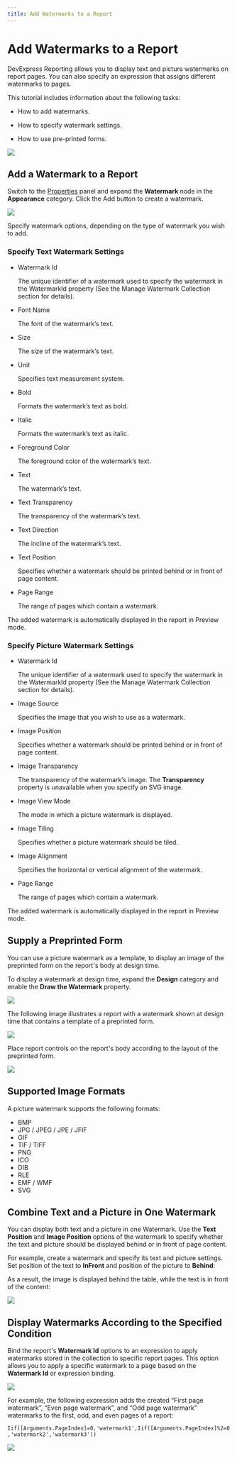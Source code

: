 ```yaml
---
title: Add Watermarks to a Report
---
```

# Add Watermarks to a Report

DevExpress Reporting allows you to display text and picture watermarks on report pages. You can also specify an expression that assigns different watermarks to pages.

This tutorial includes information about the following tasks:

* How to add watermarks.

* How to specify watermark settings.

* How to use pre-printed forms.

![](../../../images/eurd-web-add-watermarks-result.png)

## <a name="addwatermark"></a>Add a Watermark to a Report

Switch to the [Properties](../report-designer-tools/ui-panels/properties-panel.md) panel and expand the **Watermark** node in the **Appearance** category. Click the Add button to create a watermark.

![](../../../images/eurd-web-add-watermarks-properties-panel.png)

Specify watermark options, depending on the type of watermark you wish to add.

### Specify Text Watermark Settings

* Watermark Id

	The unique identifier of a watermark used to specify the watermark in the WatermarkId property (See the Manage Watermark Collection section for details).

* Font Name

	The font of the watermark’s text.

* Size

	The size of the watermark’s text.

* Unit

	Specifies text measurement system.

* Bold

	Formats the watermark’s text as bold.

* Italic

	Formats the watermark’s text as italic.

* Foreground Color

	The foreground color of the watermark’s text.

* Text

	The watermark’s text.

* Text Transparency

	The transparency of the watermark’s text.	

* Text Direction

	The incline of the watermark’s text.	

* Text Position

	Specifies whether a watermark should be printed behind or in front of page content.

* Page Range

	The range of pages which contain a watermark.

The added watermark is automatically displayed in the report in Preview mode.	

### Specify Picture Watermark Settings

* Watermark Id

	The unique identifier of a watermark used to specify the watermark in the WatermarkId property (See the Manage Watermark Collection section for details).

* Image Source

   Specifies the image that you wish to use as a watermark.

* Image Position

	Specifies whether a watermark should be printed behind or in front of page content.

* Image Transparency

	The transparency of the watermark’s image. The **Transparency** property is unavailable when you specify an SVG image.   

* Image View Mode

	The mode in which a picture watermark is displayed.

* Image Tiling

	Specifies whether a picture watermark should be tiled.

* Image Alignment

	Specifies the horizontal or vertical alignment of the watermark.

* Page Range

	The range of pages which contain a watermark.

The added watermark is automatically displayed in the report in Preview mode.	

## <a name="preprintedform"></a>Supply a Preprinted Form

You can use a picture watermark as a template, to display an image of the preprinted form on the report's body at design time.

To display a watermark at design time, expand the **Design** category and enable the **Draw the Watermark** property.

![](../../../images/eurd-web-add-preprinted-watermark.png)

The following image illustrates a report with a watermark shown at design time that contains a template of a preprinted form.

![](../../../images/eurd-web-add-a-template-watermark.png)

Place report controls on the report's body according to the layout of the preprinted form.

![](../../../images/eurd-web-add-a-template-watermark-result.png)	

## Supported Image Formats

A picture watermark supports the following formats:

* BMP
* JPG / JPEG / JPE / JFIF
* GIF
* TIF / TIFF
* PNG
* ICO
* DIB
* RLE
* EMF / WMF
* SVG

## Combine Text and a Picture in One Watermark

You can display both text and a picture in one Watermark. Use the **Text Position** and **Image Position** options of the watermark to specify whether the text and picture should be displayed behind or in front of page content.

For example, create a watermark and specify its text and picture settings. Set position of the text to **InFront** and position of the picture to **Behind**:

As a result, the image is displayed behind the table, while the text is in front of the content:

![](../../../images/eurd-web-watermark-text.png)

## Display Watermarks According to the Specified Condition

Bind the report's **Watermark Id** options to an expression to apply watermarks stored in the collection to specific report pages. This option allows you to apply a specific watermark to a page based on the **Watermark Id** or expression binding. 

![](../../../images/web-eud-watermark-id-option.png)

For example, the following expression adds the created “First page watermark”, “Even page watermark”, and “Odd page watermark”  watermarks to the first, odd, and even pages of a report:

`Iif([Arguments.PageIndex]=0,'watermark1',Iif([Arguments.PageIndex]%2=0,'watermark2','watermark3'))`

![](../../../images/eurd-web-watermark-image.png)





